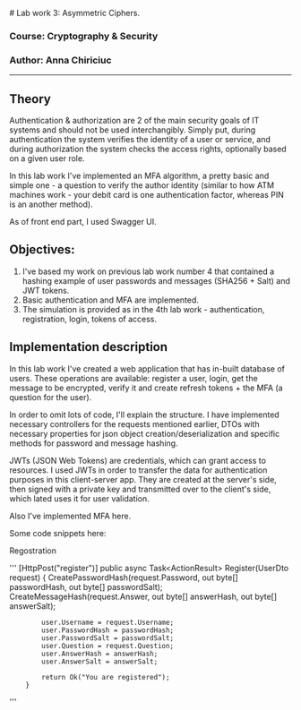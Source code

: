 ﻿﻿# Lab work 3: Asymmetric Ciphers.

### Course: Cryptography & Security
### Author: Anna Chiriciuc

---

## Theory

Authentication & authorization are 2 of the main security goals of IT systems and should not be used interchangibly. Simply put, during authentication the system verifies the identity of a user or service, and during authorization the system checks the access rights, optionally based on a given user role.

In this lab work I've implemented an MFA algorithm, a pretty basic and simple one - a question to verify the author identity (similar to how ATM machines work - your debit card is one authentication factor, whereas PIN is an another method).

As of front end part, I used Swagger UI.

## Objectives:

1. I've based my work on previous lab work number 4 that contained a hashing example of user passwords and messages (SHA256 + Salt) and JWT tokens. 
2. Basic authentication and MFA are implemented.
3. The simulation is provided as in the 4th lab work - authentication, registration, login, tokens of access.


## Implementation description

In this lab work I've created a web application that has in-built database of users.
These operations are available: register a user, login, get the message to be encrypted, verify it and create refresh tokens + the MFA (a question for the user).

In order to omit lots of code, I'll explain the structure. I have implemented necessary controllers for the requests mentioned earlier, DTOs with necessary properties for json object creation/deserialization and specific methods for password and message hashing.

JWTs (JSON Web Tokens) are credentials, which can grant access to resources.
I used JWTs in order to transfer the data for authentication purposes in this client-server app.
They are created at the server's side, then signed with a private key and transmitted over to the client's side, which lated uses it for user validation.

Also I've implemented MFA here.

Some code snippets here:

Regostration


'''
  [HttpPost("register")]
        public async Task<ActionResult<User>> Register(UserDto request)
        {
            CreatePasswordHash(request.Password, out byte[] passwordHash, out byte[] passwordSalt);
            CreateMessageHash(request.Answer, out byte[] answerHash, out byte[] answerSalt);

            user.Username = request.Username;
            user.PasswordHash = passwordHash;
            user.PasswordSalt = passwordSalt;
            user.Question = request.Question;
            user.AnswerHash = answerHash;
            user.AnswerSalt = answerSalt;

            return Ok("You are registered");
        }
  '''

